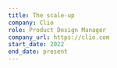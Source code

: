 ```yaml
---
title: The scale-up
company: Clio
role: Product Design Manager
company_url: https://clio.com
start_date: 2022
end_date: present
---
```


